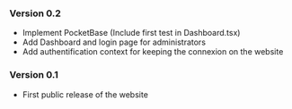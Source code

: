 ### Version 0.2

- Implement PocketBase (Include first test in Dashboard.tsx)
- Add Dashboard and login page for administrators
- Add authentification context for keeping the connexion on the website

### Version 0.1

- First public release of the website
